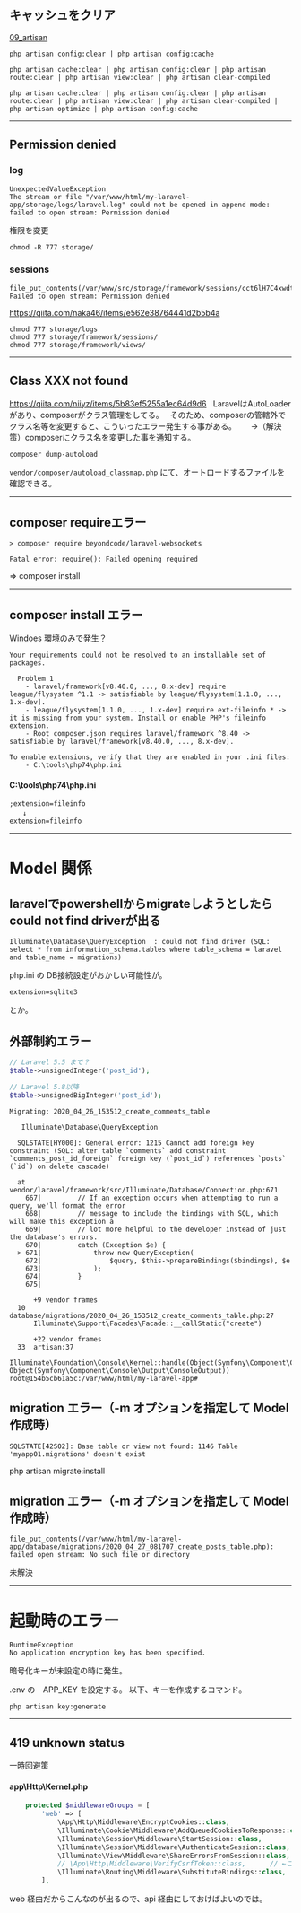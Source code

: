 ## キャッシュをクリア
[09_artisan](./09_artisan.md)


```
php artisan config:clear | php artisan config:cache
```

```
php artisan cache:clear | php artisan config:clear | php artisan route:clear | php artisan view:clear | php artisan clear-compiled
```

```
php artisan cache:clear | php artisan config:clear | php artisan route:clear | php artisan view:clear | php artisan clear-compiled | php artisan optimize | php artisan config:cache
```

_________________________________________________________________________________________________________
## Permission denied

### log
```
UnexpectedValueException
The stream or file "/var/www/html/my-laravel-app/storage/logs/laravel.log" could not be opened in append mode: failed to open stream: Permission denied
```
権限を変更
```
chmod -R 777 storage/
```

### sessions
```
file_put_contents(/var/www/src/storage/framework/sessions/cct6lH7C4xwdtmMRPwTvWELTnX111j0xLyWvWlKf): Failed to open stream: Permission denied
```
https://qiita.com/naka46/items/e562e38764441d2b5b4a
```
chmod 777 storage/logs
chmod 777 storage/framework/sessions/
chmod 777 storage/framework/views/
```

_________________________________________________________________________________________________________
## Class XXX not found
https://qiita.com/niiyz/items/5b83ef5255a1ec64d9d6  
LaravelはAutoLoaderがあり、composerがクラス管理をしてる。  
そのため、composerの管轄外でクラス名等を変更すると、こういったエラー発生する事がある。  
　→（解決策）composerにクラス名を変更した事を通知する。  

```
composer dump-autoload
```


```vendor/composer/autoload_classmap.php``` にて、オートロードするファイルを確認できる。

_________________________________________________________________________________________________________
## composer requireエラー
```
> composer require beyondcode/laravel-websockets

Fatal error: require(): Failed opening required
```

⇒ composer install

_________________________________________________________________________________________________________
## composer install エラー
Windoes 環境のみで発生？
```
Your requirements could not be resolved to an installable set of packages.

  Problem 1
    - laravel/framework[v8.40.0, ..., 8.x-dev] require league/flysystem ^1.1 -> satisfiable by league/flysystem[1.1.0, ..., 1.x-dev].
    - league/flysystem[1.1.0, ..., 1.x-dev] require ext-fileinfo * -> it is missing from your system. Install or enable PHP's fileinfo extension.
    - Root composer.json requires laravel/framework ^8.40 -> satisfiable by laravel/framework[v8.40.0, ..., 8.x-dev].

To enable extensions, verify that they are enabled in your .ini files:
    - C:\tools\php74\php.ini
```

#### C:\tools\php74\php.ini
```
;extension=fileinfo
　　↓
extension=fileinfo
```

_________________________________________________________________________________________________________
# Model 関係

## laravelでpowershellからmigrateしようとしたらcould not find driverが出る
```
Illuminate\Database\QueryException  : could not find driver (SQL: select * from information_schema.tables where table_schema = laravel and table_name = migrations)
```

php.ini の DB接続設定がおかしい可能性が。
```
extension=sqlite3
```
とか。


## 外部制約エラー
```php
// Laravel 5.5 まで？
$table->unsignedInteger('post_id');

// Laravel 5.8以降
$table->unsignedBigInteger('post_id');
```

```
Migrating: 2020_04_26_153512_create_comments_table

   Illuminate\Database\QueryException 

  SQLSTATE[HY000]: General error: 1215 Cannot add foreign key constraint (SQL: alter table `comments` add constraint `comments_post_id_foreign` foreign key (`post_id`) references `posts` (`id`) on delete cascade)

  at vendor/laravel/framework/src/Illuminate/Database/Connection.php:671
    667|         // If an exception occurs when attempting to run a query, we'll format the error
    668|         // message to include the bindings with SQL, which will make this exception a
    669|         // lot more helpful to the developer instead of just the database's errors.
    670|         catch (Exception $e) {
  > 671|             throw new QueryException(
    672|                 $query, $this->prepareBindings($bindings), $e
    673|             );
    674|         }
    675| 

      +9 vendor frames 
  10  database/migrations/2020_04_26_153512_create_comments_table.php:27
      Illuminate\Support\Facades\Facade::__callStatic("create")

      +22 vendor frames 
  33  artisan:37
      Illuminate\Foundation\Console\Kernel::handle(Object(Symfony\Component\Console\Input\ArgvInput), Object(Symfony\Component\Console\Output\ConsoleOutput))
root@154b5cb61a5c:/var/www/html/my-laravel-app# 
```


## migration エラー（-m オプションを指定して Model作成時）
```
SQLSTATE[42S02]: Base table or view not found: 1146 Table 'myapp01.migrations' doesn't exist
```
php artisan migrate:install


## migration エラー（-m オプションを指定して Model作成時）
```
file_put_contents(/var/www/html/my-laravel-app/database/migrations/2020_04_27_081707_create_posts_table.php): failed open stream: No such file or directory
```
未解決


_________________________________________________________________________________________________________
# 起動時のエラー
```
RuntimeException
No application encryption key has been specified.
```
暗号化キーが未設定の時に発生。

.env の　APP_KEY を設定する。
以下、キーを作成するコマンド。
```
php artisan key:generate
```

_________________________________________________________________________________________________________
## 419 unknown status

一時回避策

#### app\Http\Kernel.php
```php
    protected $middlewareGroups = [
        'web' => [
            \App\Http\Middleware\EncryptCookies::class,
            \Illuminate\Cookie\Middleware\AddQueuedCookiesToResponse::class,
            \Illuminate\Session\Middleware\StartSession::class,
            \Illuminate\Session\Middleware\AuthenticateSession::class,
            \Illuminate\View\Middleware\ShareErrorsFromSession::class,
            // \App\Http\Middleware\VerifyCsrfToken::class,      // ←これをコメントアウト
            \Illuminate\Routing\Middleware\SubstituteBindings::class,
        ],
```

web 経由だからこんなのが出るので、api 経由にしておけばよいのでは。

